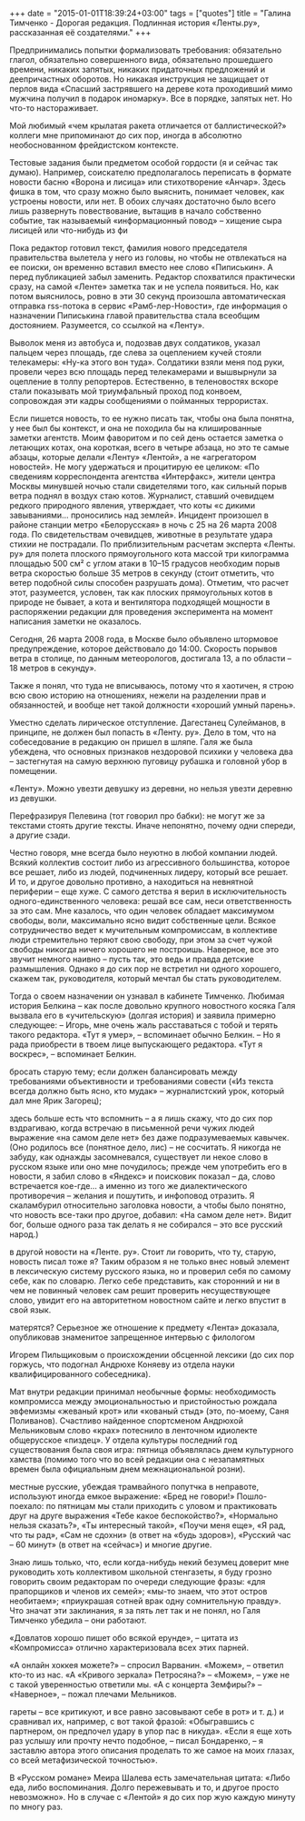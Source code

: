 +++
date = "2015-01-01T18:39:24+03:00"
tags = ["quotes"]
title = "Галина Тимченко - Дорогая редакция. Подлинная история «Ленты.ру», рассказанная её создателями."
+++

Предпринимались попытки формализовать требования: обязательно глагол,
обязательно совершенного вида, обязательно прошедшего времени, никаких запятых,
никаких придаточных предложений и деепричастных оборотов. Но никакая инструкция
не защищает от перлов вида «Спасший застрявшего на дереве кота проходивший мимо
мужчина получил в подарок иномарку». Все в порядке, запятых нет. Но что-то
настораживает.

Мой любимый «чем крылатая ракета отличается от баллистической?» коллеги мне
припоминают до сих пор, иногда в абсолютно необоснованном фрейдистском
контексте.

Тестовые задания были предметом особой гордости (я и сейчас так думаю).
Например, соискателю предполагалось переписать в формате новости басню «Ворона и
лисица» или стихотворение «Анчар». Здесь фишка в том, что сразу можно было
выяснить, понимает человек, как устроены новости, или нет. В обоих случаях
достаточно было всего лишь развернуть повествование, вытащив в начало собственно
событие, так называемый «информационный повод» – хищение сыра лисицей или
что-нибудь из фи

Пока редактор готовил текст, фамилия нового председателя правительства вылетела
у него из головы, но чтобы не отвлекаться на ее поиски, он временно вставил
вместо нее слово «Пиписькин». А перед публикацией забыл заменить. Редактор
спохватился практически сразу, на самой «Ленте» заметка так и не успела
появиться. Но, как потом выяснилось, ровно в эти 30 секунд произошла
автоматическая отправка rss-потока в сервис «Рамб-лер-Новости», где информация о
назначении Пиписькина главой правительства стала всеобщим достоянием.
Разумеется, со ссылкой на «Ленту».

Выволок меня из автобуса и, подозвав двух солдатиков, указал пальцем через
площадь, где слева за оцеплением кучей стояли телекамеры: «Ну-ка этого вон
туда». Солдатики взяли меня под руки, провели через всю площадь перед
телекамерами и вышвырнули за оцепление в толпу репортеров. Естественно, в
теленовостях вскоре стали показывать мой триумфальный проход под конвоем,
сопровождая эти кадры сообщениями о пойманных террористах.

Если пишется новость, то ее нужно писать так, чтобы она была понятна, у нее был
бы контекст, и она не походила бы на клишированные заметки агентств. Моим
фаворитом и по сей день остается заметка о летающих котах, она короткая, всего в
четыре абзаца, но это те самые абзацы, которые делали «Ленту» «Лентой», а не
«агрегатором новостей». Не могу удержаться и процитирую ее целиком: «По
сведениям корреспондента агентства «Интерфакс», жители центра Москвы минувшей
ночью стали свидетелями того, как сильный порыв ветра поднял в воздух стаю
котов. Журналист, ставший очевидцем редкого природного явления, утверждает, что
коты «с дикими завываниями… проносились над землей». Инцидент произошел в районе
станции метро «Белорусская» в ночь с 25 на 26 марта 2008 года. По свидетельствам
очевидцев, животные в результате удара стихии не пострадали. По приблизительным
расчетам эксперта «Ленты. ру» для полета плоского прямоугольного кота массой три
килограмма площадью 500 см² с углом атаки в 10–15 градусов необходим порыв ветра
скоростью больше 35 метров в секунду (стоит отметить, что ветер подобной силы
способен разрушать дома). Отметим, что расчет этот, разумеется, условен, так как
плоских прямоугольных котов в природе не бывает, а кота и вентилятора подходящей
мощности в распоряжении редакции для проведения эксперимента на момент написания
заметки не оказалось.

Сегодня, 26 марта 2008 года, в Москве было объявлено штормовое предупреждение,
которое действовало до 14:00. Скорость порывов ветра в столице, по данным
метеорологов, достигала 13, а по области – 18 метров в секунду».

Также я понял, что туда не вписываюсь, потому что я хаотичен, я строю всю свою
историю на отношениях, нежели на разделении прав и обязанностей, и вообще нет
такой должности «хороший умный парень».

Уместно сделать лирическое отступление. Дагестанец Сулейманов, в принципе, не
должен был попасть в «Ленту. ру». Дело в том, что на собеседование в редакцию он
пришел в шляпе. Галя же была убеждена, что основных признаков нездоровой психики
у человека два – застегнутая на самую верхнюю пуговицу рубашка и головной убор в
помещении.

«Ленту». Можно увезти девушку из деревни, но нельзя увезти деревню из девушки.

Перефразируя Пелевина (тот говорил про бабки): не могут же за текстами стоять
другие тексты. Иначе непонятно, почему одни спереди, а другие сзади.

Честно говоря, мне всегда было неуютно в любой компании людей. Всякий коллектив
состоит либо из агрессивного большинства, которое все решает, либо из людей,
подчиненных лидеру, который все решает. И то, и другое довольно противно, а
находиться на невнятной периферии – еще хуже. С самого детства я верил в
исключительность одного-единственного человека: решай все сам, неси
ответственность за это сам. Мне казалось, что один человек обладает максимумом
свободы, воли, максимально ясно видит собственные цели. Всякое сотрудничество
ведет к мучительным компромиссам, в коллективе люди стремительно теряют свою
свободу, при этом за счет чужой свободы никогда ничего хорошего не построишь.
Наверное, все это звучит немного наивно – пусть так, это ведь и правда детские
размышления. Однако я до сих пор не встретил ни одного хорошего, скажем так,
руководителя, который мечтал бы стать руководителем.

Тогда о своем назначении он узнавал в кабинете Тимченко. Любимая история Белкина
– как после довольно крупного новостного косяка Галя вызвала его в «учительскую»
(долгая история) и заявила примерно следующее: – Игорь, мне очень жаль
расставаться с тобой и терять такого редактора. «Тут я умер», – вспоминает
обычно Белкин. – Но я рада приобрести в твоем лице выпускающего редактора. «Тут
я воскрес», – вспоминает Белкин.

бросать старую тему; если должен балансировать между требованиями объективности
и требованиями совести («Из текста всегда должно быть ясно, кто мудак» –
журналистский урок, который дал мне Ярик Загорец);

здесь больше есть что вспомнить – а я лишь скажу, что до сих пор вздрагиваю,
когда встречаю в письменной речи чужих людей выражение «на самом деле нет» без
даже подразумеваемых кавычек. (Оно родилось все (понятное дело, лис) – не
сосчитать. Я никогда не забуду, как однажды засомневался, существует ли некое
слово в русском языке или оно мне почудилось; прежде чем употребить его в
новости, я забил слово в «Яндекс» и поисковик показал – да, слово встречается
кое-где… а именно из того же диалектического противоречия – желания и пошутить,
и инфоповод отразить. Я скаламбурил относительно заголовка новости, а чтобы было
понятно, что новость все-таки про другое, добавил: «На самом деле нет». Видит
бог, больше одного раза так делать я не собирался – это все русский народ.)

в другой новости на «Ленте. ру». Стоит ли говорить, что ту, старую, новость
писал тоже я? Таким образом я не только внес новый элемент в лексическую систему
русского языка, но и проверил себя по самому себе, как по словарю. Легко себе
представить, как сторонний и ни в чем не повинный человек сам решит проверить
несуществующее слово, увидит его на авторитетном новостном сайте и легко впустит
в свой язык.

матерятся? Серьезное же отношение к предмету «Лента» доказала, опубликовав
знаменитое запрещенное интервью с филологом

Игорем Пильщиковым о происхождении обсценной лексики (до сих пор горжусь, что
подогнал Андрюхе Коняеву из отдела науки квалифицированного собеседника).

Мат внутри редакции принимал необычные формы: необходимость компромисса между
эмоциональностью и пристойностью рождала эвфемизмы «жеваный крот» или «кованый
стыд» (это, по-моему, Саня Поливанов). Счастливо найденное спортсменом Андрюхой
Мельниковым слово «крах» потеснило в ленточном идиолекте общерусское «пиздец». У отдела культуры последний год существования была
своя игра: пятница объявлялась днем культурного хамства (помимо того что во всей
редакции она с незапамятных времен была официальным днем межнациональной розни).

местные русские, убеждая трамвайного попутчка в неправоте, используют иногда
емкое выражение: «Бред не говори!» Пошло-поехало: по пятницам мы стали приходить
с уловом и практиковать друг на друге выражения «Тебе какое беспокойство?»,
«Нормально нельзя сказать?», «Ты интересный такой», «Поучи меня еще», «Я рад,
что ты рад», «Сам не сдохни» (в ответ на «будь здоров»), «Русский час – 60
минут» (в ответ на «сейчас») и многие другие.

Знаю лишь только, что, если когда-нибудь некий безумец доверит мне руководить
хоть коллективом школьной стенгазеты, я буду грозно говорить своим редакторам по
очереди следующие фразы: «для прапорщиков и членов их семей»; «мы-то знаем, что
этот остров необитаем»; «приукрашая сотней врак одну сомнительную правду». Что
значат эти заклинания, я за пять лет так и не понял, но Галя Тимченко убедила –
они работают.

«Довлатов хорошо пишет обо всякой ерунде», – цитата из «Компромисса» отлично
характеризовала всех этих парней.

«А онлайн хоккея можете?» – спросил Варванин. «Можем», – ответил кто-то из нас.
«А «Кривого зеркала» Петросяна?» – «Можем», – уже не с такой уверенностью
ответили мы. «А с концерта Земфиры?» – «Наверное», – пожал плечами Мельников.

гареты – все критикуют, и все равно засовывают себе в рот» и т. д.) и сравнивал
их, например, с вот такой фразой: «Обыгравшись с партнером, он предпочел удару в
упор пас в никуда». «Если я еще хоть раз услышу или прочту нечто подобное, –
писал Бондаренко, – я заставлю автора этого описания проделать то же самое на
моих глазах, со всей метафизической точностью».

В «Русском романе» Меира Шалева есть замечательная цитата: «Либо еда, либо
воспоминания. Долго пережевывать и то, и другое просто невозможно». Но в случае
с «Лентой» я до сих пор жую каждую минуту по многу раз.
